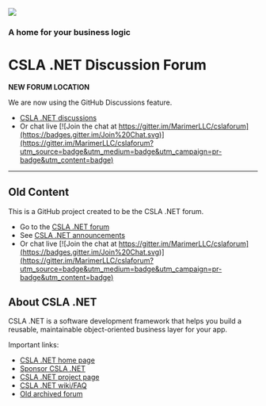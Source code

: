 ![](https://raw.github.com/MarimerLLC/csla/master/Support/Logos/csla%20win8_mid.png)

### A home for your business logic

CSLA .NET Discussion Forum
=========

**NEW FORUM LOCATION**

We are now using the GitHub Discussions feature.

* [CSLA .NET discussions](https://github.com/MarimerLLC/csla/discussions) 
* Or chat live [![Join the chat at https://gitter.im/MarimerLLC/cslaforum](https://badges.gitter.im/Join%20Chat.svg)](https://gitter.im/MarimerLLC/cslaforum?utm_source=badge&utm_medium=badge&utm_campaign=pr-badge&utm_content=badge)

---

## Old Content

This is a GitHub project created to be the CSLA .NET forum.
* Go to the [CSLA .NET forum](https://github.com/marimerllc/cslaforum/issues?q=is%3Aissue+is%3Aopen+sort%3Aupdated-desc)
* See [CSLA .NET announcements](https://github.com/marimerllc/cslaforum/issues?q=is%3Aissue+is%3Aopen+sort%3Aupdated-desc+label%3Aannouncement)
* Or chat live [![Join the chat at https://gitter.im/MarimerLLC/cslaforum](https://badges.gitter.im/Join%20Chat.svg)](https://gitter.im/MarimerLLC/cslaforum?utm_source=badge&utm_medium=badge&utm_campaign=pr-badge&utm_content=badge)

## About CSLA .NET

CSLA .NET is a software development framework that helps you build a reusable, maintainable object-oriented business layer for your app. 

Important links:
* [CSLA .NET home page](http://www.cslanet.com)
* [Sponsor CSLA .NET](https://github.com/sponsors/rockfordlhotka)
* [CSLA .NET project page](http://github.com/MarimerLLC/csla)
* [CSLA .NET wiki/FAQ](https://github.com/MarimerLLC/csla/blob/master/docs/index.md)
* [Old archived forum](http://cslanet.com/old-forum/)

